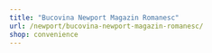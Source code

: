 ```yaml
---
title: "Bucovina Newport Magazin Romanesc"
url: /newport/bucovina-newport-magazin-romanesc/
shop: convenience
---
```

